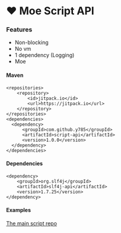 # ❤ Moe Script API
### Features
- Non-blocking
- No vm
- 1 dependency (Logging)
- Moe
#### Maven
```
<repositories>
    <repository>
        <id>jitpack.io</id>
        <url>https://jitpack.io</url>
    </repository>
</repositories>
<dependencies>
  <dependency>
      <groupId>com.github.y785</groupId>
      <artifactId>script-api</artifactId>
      <version>1.0.0</version>
  </dependency>
</dependencies>
```
#### Dependencies
```
<dependency>
    <groupId>org.slf4j</groupId>
    <artifactId>slf4j-api</artifactId>
    <version>1.7.25</version>
</dependency>
```
#### Examples
[The main script repo](https://github.com/y785/moe-scripts)
